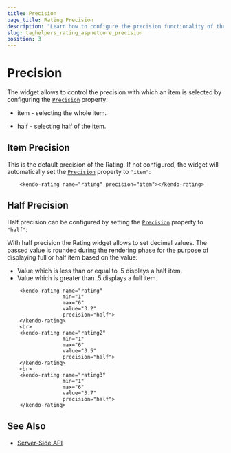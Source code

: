 ```yaml
---
title: Precision
page_title: Rating Precision
description: "Learn how to configure the precision functionality of the Rating when working with the Telerik UI Rating tag helper for ASP.NET Core (MVC 6 or ASP.NET Core MVC)."
slug: taghelpers_rating_aspnetcore_precision
position: 3
---
```


# Precision

The widget allows to control the precision with which an item is selected by configuring the [`Precision`](https://docs.telerik.com/aspnet-core/api//Kendo.Mvc.UI.Fluent/RatingBuilder#precisionsystemstring) property:

* item - selecting the whole item.

* half - selecting half of the item.

## Item Precision

This is the default precision of the Rating. If not configured, the widget will automatically set the [`Precision`](https://docs.telerik.com/aspnet-core/api//Kendo.Mvc.UI.Fluent/RatingBuilder#precisionsystemstring) property to `"item"`:

```tagHelper
    <kendo-rating name="rating" precision="item"></kendo-rating>
```

## Half Precision

Half precision can be configured by setting the [`Precision`](https://docs.telerik.com/aspnet-core/api//Kendo.Mvc.UI.Fluent/RatingBuilder#precisionsystemstring) property to `"half"`:

With half precision the Rating widget allows to set decimal values. The passed value is rounded during the rendering phase for the purpose of displaying full or half item based on the value:

* Value which is less than or equal to .5 displays a half item.
* Value which is greater than .5 displays a full item.

```tagHelper
    <kendo-rating name="rating"
                  min="1"
                  max="6"
                  value="3.2"
                  precision="half">
    </kendo-rating>
    <br>
    <kendo-rating name="rating2"
                  min="1"
                  max="6"
                  value="3.5"
                  precision="half">
    </kendo-rating>
    <br>
    <kendo-rating name="rating3"
                  min="1"
                  max="6"
                  value="3.7"
                  precision="half">
    </kendo-rating>
```

## See Also

* [Server-Side API](https://docs.telerik.com/aspnet-core/api/rating)
